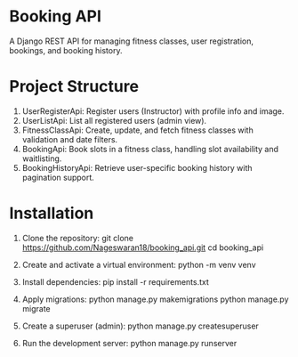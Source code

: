 # Booking API

A Django REST API for managing fitness classes, user registration, bookings, and booking history.

# Project Structure

1. UserRegisterApi: Register users (Instructor) with profile info and image.
2. UserListApi: List all registered users (admin view).
3. FitnessClassApi: Create, update, and fetch fitness classes with validation and date filters.
4. BookingApi: Book slots in a fitness class, handling slot availability and waitlisting.
5. BookingHistoryApi: Retrieve user-specific booking history with pagination support.

# Installation

1. Clone the repository:
   git clone https://github.com/Nageswaran18/booking_api.git
   cd booking_api

2. Create and activate a virtual environment:
   python -m venv venv

3. Install dependencies:
    pip install -r requirements.txt

4. Apply migrations:
    python manage.py makemigrations
    python manage.py migrate

5. Create a superuser (admin):
    python manage.py createsuperuser

6. Run the development server:
    python manage.py runserver
